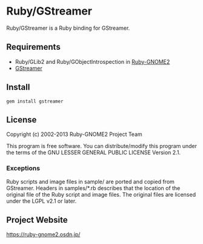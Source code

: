 # Ruby/GStreamer

Ruby/GStreamer is a Ruby binding for GStreamer.

## Requirements

* Ruby/GLib2 and Ruby/GObjectIntrospection in
  [Ruby-GNOME2](https://ruby-gnome2.osdn.jp/)
* [GStreamer](http://gstreamer.freedesktop.org/)

## Install

    gem install gstreamer

## License

Copyright (c) 2002-2013 Ruby-GNOME2 Project Team

This program is free software. You can distribute/modify this program
under the terms of the GNU LESSER GENERAL PUBLIC LICENSE Version 2.1.

### Exceptions

Ruby scripts and image files in sample/ are ported and copied from
GStreamer. Headers in samples/*.rb describes that the location of the
original file of the Ruby script and image files. The original files
are licensed under the LGPL v2.1 or later.

## Project Website

https://ruby-gnome2.osdn.jp/
